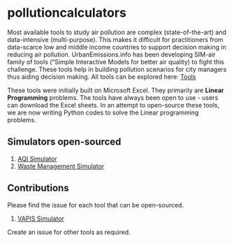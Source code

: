 # pollutioncalculators

Most available tools to study air pollution are complex (state-of-the-art) and data-intensive (multi-purpose). This makes it difficult for practitioners from data-scarce low and middle income countries to support decision making in reducing air pollution. UrbanEmissions.info has been developing SIM-air family of tools (“Simple Interactive Models for better air quality) to fight this challenge. These tools help in building pollution scenarios for city managers thus aiding decision making. All tools can be explored here: [Tools](https://urbanemissions.info/tools/)

These tools were initially built on Microsoft Excel. They primarily are **Linear Programming** problems. The tools have always been open to use - users can download the Excel sheets. In an attempt to open-source these tools, we are now writing Python codes to solve the Linear programming problems.

## Simulators open-sourced
1. [AQI Simulator](https://github.com/urbanemissions-info/pollutioncalculators/blob/main/AQI_Simulator/simulator.py)
2. [Waste Management Simulator](https://github.com/urbanemissions-info/pollutioncalculators/blob/main/WasteManagement/wastemanagement.py)

## Contributions
Please find the issue for each tool that can be open-sourced.

1. [VAPIS Simulator](https://github.com/urbanemissions-info/pollutioncalculators/issues/3)

Create an issue for other tools as required.


